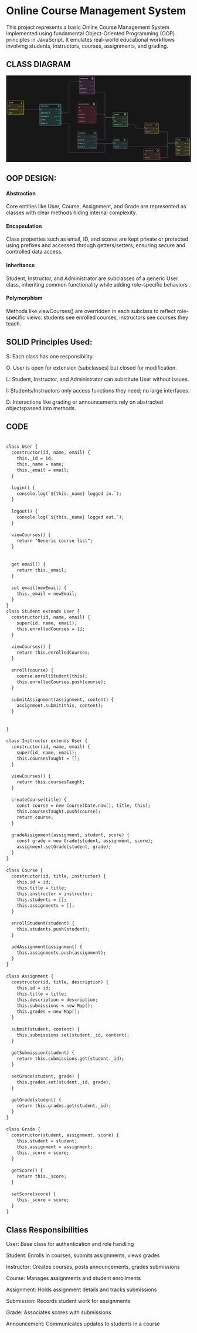 #  Online Course Management System 
This project represents a basic Online Course Management System implemented using fundamental Object-Oriented Programming (OOP) principles in JavaScript. It emulates real-world educational workflows involving students, instructors, courses, assignments, and grading.
## CLASS DIAGRAM
![alt text](DIAGRAM.png)
## OOP DESIGN:
#### Abstraction

Core entities like User, Course, Assignment, and Grade are represented as classes with clear methods hiding internal complexity.

#### Encapsulation

Class properties such as email, ID, and scores are kept private or protected using prefixes and accessed through getters/setters, ensuring secure and controlled data access.
#### Inheritance

Student, Instructor, and Administrator are subclasses of a generic User class, inheriting common functionality while adding role-specific behaviors .

#### Polymorphism

Methods like viewCourses() are overridden in each subclass to reflect role-specific views: students see enrolled courses, instructors see courses they teach.

## SOLID Principles Used:
S: Each class has one responsibility.

O: User is open for extension (subclasses) but closed for modification.

L: Student, Instructor, and Administrator can substitute User without issues.

I: Students/Instructors only access functions they need; no large interfaces.

D: Interactions like grading or announcements rely on abstracted objectspassed into methods.

## CODE
```

class User {
  constructor(id, name, email) {
    this._id = id;
    this._name = name;
    this._email = email;
  }

  login() {
    console.log(`${this._name} logged in.`);
  }

  logout() {
    console.log(`${this._name} logged out.`);
  }

  viewCourses() {
    return "Generic course list";
  }


  get email() {
    return this._email;
  }

  set email(newEmail) {
    this._email = newEmail;
  }
}
class Student extends User {
  constructor(id, name, email) {
    super(id, name, email);
    this.enrolledCourses = [];
  }

  viewCourses() {
    return this.enrolledCourses;
  }

  enroll(course) {
    course.enrollStudent(this);
    this.enrolledCourses.push(course);
  }

  submitAssignment(assignment, content) {
    assignment.submit(this, content);
  }

 
}

class Instructor extends User {
  constructor(id, name, email) {
    super(id, name, email);
    this.coursesTaught = [];
  }

  viewCourses() {
    return this.coursesTaught;
  }

  createCourse(title) {
    const course = new Course(Date.now(), title, this);
    this.coursesTaught.push(course);
    return course;
  }

  gradeAssignment(assignment, student, score) {
    const grade = new Grade(student, assignment, score);
    assignment.setGrade(student, grade);
  }
}

class Course {
  constructor(id, title, instructor) {
    this.id = id;
    this.title = title;
    this.instructor = instructor;
    this.students = [];
    this.assignments = [];
  }

  enrollStudent(student) {
    this.students.push(student);
  }

  addAssignment(assignment) {
    this.assignments.push(assignment);
  }
}

class Assignment {
  constructor(id, title, description) {
    this.id = id;
    this.title = title;
    this.description = description;
    this.submissions = new Map();
    this.grades = new Map();
  }

  submit(student, content) {
    this.submissions.set(student._id, content);
  }

  getSubmission(student) {
    return this.submissions.get(student._id);
  }

  setGrade(student, grade) {
    this.grades.set(student._id, grade);
  }

  getGrade(student) {
    return this.grades.get(student._id);
  }
}

class Grade {
  constructor(student, assignment, score) {
    this.student = student;
    this.assignment = assignment;
    this._score = score;
  }

  getScore() {
    return this._score;
  }

  setScore(score) {
    this._score = score;
  }
}

```

## Class Responsibilities
User: Base class for authentication and role handling

Student: Enrolls in courses, submits assignments, views grades

Instructor: Creates courses, posts announcements, grades submissions

Course: Manages assignments and student enrollments

Assignment: Holds assignment details and tracks submissions

Submission: Records student work for assignments

Grade: Associates scores with submissions

Announcement: Communicates updates to students in a course

